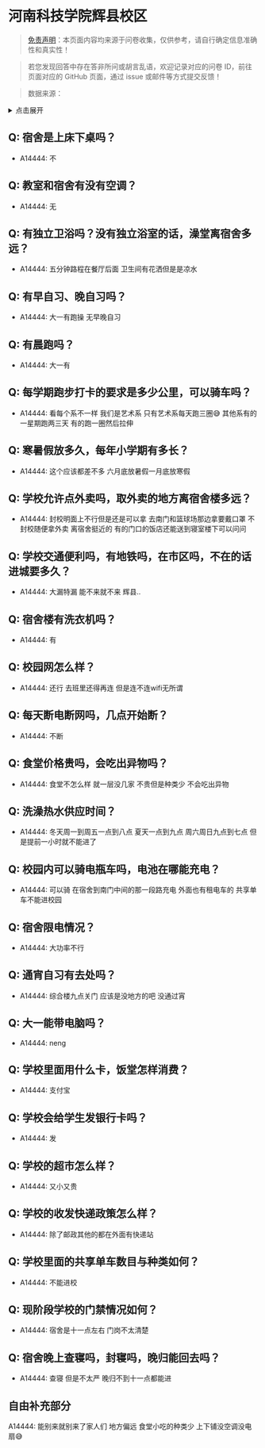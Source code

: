# 河南科技学院辉县校区

> [免责声明](https://colleges.chat/#_3)：本页面内容均来源于问卷收集，仅供参考，请自行确定信息准确性和真实性！

> 若您发现回答中存在答非所问或胡言乱语，欢迎记录对应的问卷 ID，前往页面对应的 GitHub 页面，通过 issue 或邮件等方式提交反馈！

> 数据来源：

<details><summary>点击展开</summary>
<ul>
<li>A14444: 匿名 (2022 年 07 月)</li>
</ul>
</details>

## Q: 宿舍是上床下桌吗？

- A14444: 不

## Q: 教室和宿舍有没有空调？

- A14444: 无

## Q: 有独立卫浴吗？没有独立浴室的话，澡堂离宿舍多远？

- A14444: 五分钟路程在餐厅后面 卫生间有花洒但是是凉水

## Q: 有早自习、晚自习吗？

- A14444: 大一有跑操 无早晚自习

## Q: 有晨跑吗？

- A14444: 大一有

## Q: 每学期跑步打卡的要求是多少公里，可以骑车吗？

- A14444: 看每个系不一样 我们是艺术系 只有艺术系每天跑三圈😅 其他系有的一星期跑两三天 有的跑一圈然后拉伸

## Q: 寒暑假放多久，每年小学期有多长？

- A14444: 这个应该都差不多 六月底放暑假一月底放寒假

## Q: 学校允许点外卖吗，取外卖的地方离宿舍楼多远？

- A14444: 封校明面上不行但是还是可以拿 去南门和篮球场那边拿要戴口罩 不封校随便拿外卖 离宿舍挺近的 有的门口的饭店还能送到寝室楼下可以问问

## Q: 学校交通便利吗，有地铁吗，在市区吗，不在的话进城要多久？

- A14444: 大漏特漏 能不来就不来 辉县..

## Q: 宿舍楼有洗衣机吗？

- A14444: 有

## Q: 校园网怎么样？

- A14444: 还行 去班里还得再连 但是连不连wifi无所谓

## Q: 每天断电断网吗，几点开始断？

- A14444: 不断

## Q: 食堂价格贵吗，会吃出异物吗？

- A14444: 食堂不怎么样 就一层没几家 不贵但是种类少 不会吃出异物

## Q: 洗澡热水供应时间？

- A14444: 冬天周一到周五一点到八点 夏天一点到九点 周六周日九点到七点 但是提前一小时就不能进了

## Q: 校园内可以骑电瓶车吗，电池在哪能充电？

- A14444: 可以骑 在宿舍到南门中间的那一段路充电 外面也有租电车的 共享单车不能进校园

## Q: 宿舍限电情况？

- A14444: 大功率不行

## Q: 通宵自习有去处吗？

- A14444: 综合楼九点关门 应该是没地方的吧 没通过宵

## Q: 大一能带电脑吗？

- A14444: neng

## Q: 学校里面用什么卡，饭堂怎样消费？

- A14444: 支付宝

## Q: 学校会给学生发银行卡吗？

- A14444: 发

## Q: 学校的超市怎么样？

- A14444: 又小又贵

## Q: 学校的收发快递政策怎么样？

- A14444: 除了邮政其他的都在外面有快递站

## Q: 学校里面的共享单车数目与种类如何？

- A14444: 不能进校

## Q: 现阶段学校的门禁情况如何？

- A14444: 宿舍是十一点左右 门岗不太清楚

## Q: 宿舍晚上查寝吗，封寝吗，晚归能回去吗？

- A14444: 查寝 但是不太严 晚归不到十一点都能进

## 自由补充部分

A14444: 能别来就别来了家人们 地方偏远 食堂小吃的种类少 上下铺没空调没电扇😅